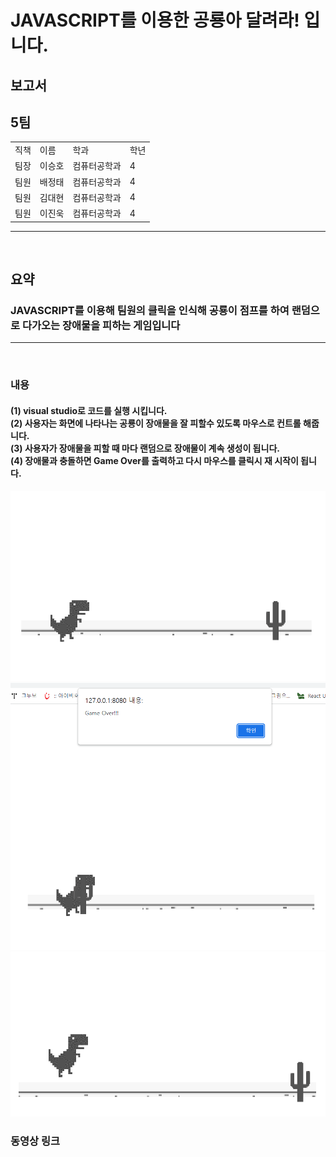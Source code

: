 # JAVASCRIPT를 이용한 공룡아 달려라! 입니다.

<h2>보고서</h2>
<table>
  <h2>5팀</h2>
  <tr>
    <td>
      직책
    </td>
    <td>
      이름
    </td>
    <td>
      학과
    </td>
    <td>
      학년
    </td>

  </tr>
  
  <tr>
    <td>
      팀장
    </td>
    <td>
      이승호
    </td>
    <td>
      컴퓨터공학과
    </td>
    <td>
      4
    </td>
  </tr>
  
  <tr>
    <td>
      팀원
    </td>
    <td>
      배정태
    </td>
    <td>
      컴퓨터공학과
    </td>
    <td>
      4
    </td>
  </tr>
  

   <tr>
    <td>
      팀원
    </td>
    <td>
      김대현
    </td>
    <td>
      컴퓨터공학과
    </td>
    <td>
      4
    </td>
  </tr>
  
   <tr>
    <td>
      팀원
    </td>
    <td>
      이진욱
    </td>
    <td>
      컴퓨터공학과
    </td>
    <td>
      4
    </td>
  </tr>
  
  
</table>
<hr>
<br>
<h2>요약</h2> 

<h3>
JAVASCRIPT를 이용해 팀원의 클릭을 인식해 공룡이 점프를 하여 랜덤으로 다가오는 장애물을 피하는 게임입니다
</h3>
<hr>
<br>
<div>
  <h3>내용</h3>
  <h4>
    (1) visual studio로 코드를 실행 시킵니다.<br>
    (2) 사용자는 화면에 나타나는 공룡이 장애물을 잘 피할수 있도록 마우스로 컨트롤 해줍니다.<br>
    (3) 사용자가 장애물을 피할 때 마다 랜덤으로 장애물이 계속 생성이 됩니다.<br>
    (4) 장애물과 충돌하면 Game Over를 출력하고 다시 마우스를 클릭시 재 시작이 됩니다.<br>
  </h4>
</div>
  <h4>
    <img src="1.PNG">
    <img src="2.PNG">
    <img src="3.PNG">
  </h4>
<div>
  <h3>동영상 링크</h3>
  <h4>
   
  </h4>
</div>




